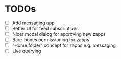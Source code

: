# TODOs

- [ ] Add messaging app
- [ ] Better UI for feed subscriptions
- [ ] Nicer modal dialog for approving new zapps
- [ ] Bare-bones permissioning for zapps
- [ ] "Home folder" concept for zapps e.g. messaging
- [ ] Live querying
